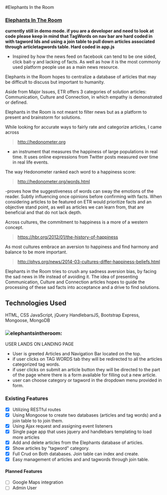 
#Elephants In the Room
### [Elephants In The Room](https://elephantsintheroom.herokuapp.com/)
**currently still in demo mode. if you are a developer and need to look at code please keep in mind that TagWords on nav bar are hard coded in with tagword Ids and using a join table to pull down articles associated through articletagwords table. Hard coded in app.js**

* Inspired by how the news feed on facebook can tend to be one sided, click bait-y and lacking of facts. As well as how it is the most commonly used platform people use as a main news resource.

Elephants in the Room hopes to centralize a database of articles that may be difficult to discuss but important to humanity.

Aside from Major Issues, ETR offers 3 categories of solution articles: Communication, Culture and Connection, in which empathy is demonstrated or defined.

Elephants in the Room is not meant to filter news but as a platform to present and brainstorm for solutions.

While looking for accurate ways to fairly rate and categorize articles, I came across
 >http://hedonometer.org

- an instrument that measures the happiness of large populations in real time. It uses online expressions from Twitter posts measured over time in real life events.

The way Hedonometer ranked each word to a happiness score:
 >http://hedonometer.org/words.html

-proves how the suggestiveness of words can sway the emotions of the reader. Subtly influencing once opinions before confirming with facts. When considering articles to be  featured on ETR would prioritize facts and an objective stand point, as well as articles we can learn from, that are beneficial and that do not lack depth.

Across cultures, the commitment to happiness is a more of a western concept.
> https://hbr.org/2012/01/the-history-of-happiness

As most cultures embrace an aversion to happiness and find harmony and balance to be more important.
>http://phys.org/news/2014-03-cultures-differ-happiness-beliefs.html

Elephants in the Room tries to crush any sadness aversion bias, by facing the sad news in life instead of avoiding it. The idea of presenting Communication, Culture and Connection articles hopes to guide the processing of these sad facts into acceptance and a drive to find solutions.



## Technologies Used
HTML, CSS
JavaScript, jQuery
HandlebarsJS, Bootstrap
Express, Mongoose, MongoDB


### ![elephantsintheroom:](http://i.imgur.com/B2b6s8F.png "elephants")

USER LANDS ON LANDING PAGE
- User is greeted Articles and Navigation Bar located on the top.
- if user clicks on TAG WORDS tab they will be redirected to all the articles categorized tag words.
- if user clicks on submit an article button they will be directed to the part of the page where there is a form available for filling out a new article.
- user can choose category or tagword in the dropdown menu provided in form.


### Existing Features
- [X] Utilizing RESTful routes
- [X] Using Mongoose to create two databases (articles and tag words) and a join table to to join them.
- [X] Using Ajax request and assigning event listeners
- [X] Single page app that uses jquery and handlebars templating to load more articles
- [X] Add and delete articles from the Elephants database of articles.
- [X] Show articles by "tagword" category.
- [X] Full Crud on Both databases. Join table can index and create.
- [X] Easy management of articles and and tagwords through join table.

#### Planned Features
- [ ] Google Maps integration
- [ ] Admin User

